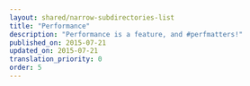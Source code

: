 ```yaml
---
layout: shared/narrow-subdirectories-list
title: "Performance"
description: "Performance is a feature, and #perfmatters!"
published_on: 2015-07-21
updated_on: 2015-07-21
translation_priority: 0
order: 5
---
```

